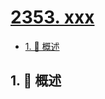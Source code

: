 # [2353. xxx](https://github.com/Tdahuyou/TNotes.leetcode/tree/main/notes/2353.%20xxx)

<!-- region:toc -->

- [1. 📝 概述](#1--概述)

<!-- endregion:toc -->

## 1. 📝 概述
